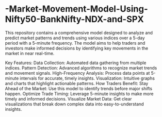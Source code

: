 # -Market-Movement-Model-Using-Nifty50-BankNifty-NDX-and-SPX

This repository contains a comprehensive model designed to analyze and predict market patterns and trends using various indices over a 5-day period with a 5-minute frequency. The model aims to help traders and investors make informed decisions by identifying key movements in the market in near real-time.

Key Features:
Data Collection: Automated data gathering from multiple indices.
Pattern Detection: Advanced algorithms to recognize market trends and movement signals.
High-Frequency Analysis: Process data points at 5-minute intervals for accurate, timely insights.
Visualization: Intuitive graphs and charts that highlight actionable patterns.
How Traders Benefit:
Stay Ahead of the Market: Use this model to identify trends before major shifts happen.
Optimize Trade Timing: Leverage 5-minute insights to make more timely and informed decisions.
Visualize Market Data: Get clear visualizations that break down complex data into easy-to-understand insights.
